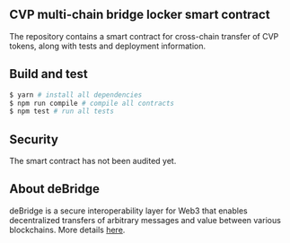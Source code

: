 ## CVP multi-chain bridge locker smart contract
The repository contains a smart contract for cross-chain transfer of CVP tokens, along with tests and deployment information.

## Build and test
```bash
$ yarn # install all dependencies
$ npm run compile # compile all contracts
$ npm test # run all tests
```
## Security
The smart contract has not been audited yet.

## About deBridge
deBridge is a secure interoperability layer for Web3 that enables decentralized transfers of arbitrary messages and value between various blockchains. More details [here](https://docs.debridge.finance/).
